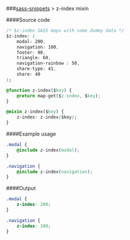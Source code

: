 ###[sass-snippets](../../../../) > z-index mixin

####Source code
```css
/* $z-index SASS maps with some dummy data */
$z-index: (
    modal: 200,
    navigation: 100,
    footer: 90,
    triangle: 60,
    navigation-rainbow : 50,
    share-type: 41,
    share: 40
);

@function z-index($key) {
    @return map-get($z-index, $key);
}

@mixin z-index($key) {
    z-index: z-index($key);
}
```

####Example usage
```css
.modal {
    @include z-index(modal);
}

.navigation {
    @include z-index(navigation);
}
```

####Output
```css
.modal {
    z-index: 200;
}

.navigation {
    z-index: 100;
}
```